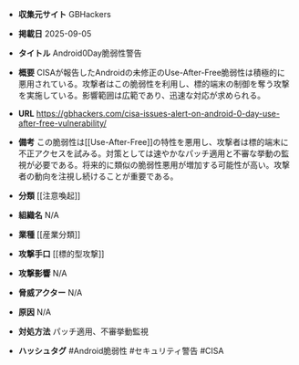 - **収集元サイト**
GBHackers

- **掲載日**
2025-09-05

- **タイトル**
Android0Day脆弱性警告

- **概要**
CISAが報告したAndroidの未修正のUse-After-Free脆弱性は積極的に悪用されている。攻撃者はこの脆弱性を利用し、標的端末の制御を奪う攻撃を実施している。影響範囲は広範であり、迅速な対応が求められる。

- **URL**
https://gbhackers.com/cisa-issues-alert-on-android-0-day-use-after-free-vulnerability/

- **備考**
この脆弱性は[[Use-After-Free]]の特性を悪用し、攻撃者は標的端末に不正アクセスを試みる。対策としては速やかなパッチ適用と不審な挙動の監視が必要である。将来的に類似の脆弱性悪用が増加する可能性が高い。攻撃者の動向を注視し続けることが重要である。

- **分類**
[[注意喚起]]

- **組織名**
N/A

- **業種**
[[産業分類]]

- **攻撃手口**
[[標的型攻撃]]

- **攻撃影響**
N/A

- **脅威アクター**
N/A

- **原因**
N/A

- **対処方法**
パッチ適用、不審挙動監視

- **ハッシュタグ**
#Android脆弱性 #セキュリティ警告 #CISA
